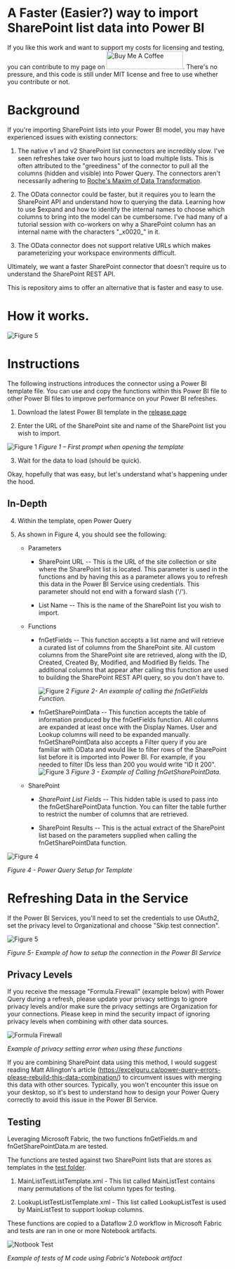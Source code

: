 # A Faster (Easier?) way to import SharePoint list data into Power BI

If you like this work and want to support my costs for licensing and testing, you can contribute to my page on <a href="https://www.buymeacoffee.com/jkerski5" target="_blank"><img src="https://cdn.buymeacoffee.com/buttons/default-orange.png" alt="Buy Me A Coffee" height="41" width="174"></a>.  There's no pressure, and this code is still under MIT license and free to use whether you contribute or not.  

# Background

If you're importing SharePoint lists into your Power BI model, you may
have experienced issues with existing connectors:

1)  The native v1 and v2 SharePoint list connectors are incredibly slow.
    I've seen refreshes take over two hours just to load multiple lists.
    This is often attributed to the "greediness" of the connector to
    pull all the columns (hidden and visible) into Power Query. The
    connectors aren't necessarily adhering to <a href="https://ssbipolar.com/2021/05/31/roches-maxim/" target="_blank">Roche's Maxim of Data Transformation</a>.

2)  The OData connector could be faster, but it requires you to learn
    the SharePoint API and understand how to querying the data. Learning
    how to use \$expand and how to identify the internal names to choose
    which columns to bring into the model can be cumbersome. I've had
    many of a tutorial session with co-workers on why a SharePoint
    column has an internal name with the characters "\_x0020\_" in it.

3)  The OData connector does not support relative URLs which makes
    parameterizing your workspace environments difficult.

Ultimately, we want a faster SharePoint connector that doesn't require
us to understand the SharePoint REST API.

This is repository aims to offer an alternative that is faster and easy
to use.

# How it works.
![Figure 5](images/HowItWorks.png)

# Instructions

The following instructions introduces the connector using a Power BI
template file. You can use and copy the functions within this Power BI
file to other Power BI files to improve performance on your Power BI
refreshes.

1)  Download the latest Power BI template in the <a href="https://github.com/kerski/power-query-sharepoint-faster-easier/releases" target="_blank">release page</a>

2)  Enter the URL of the SharePoint site and name of the SharePoint list you wish to import.

![Figure 1](images/Figure1.png)
*Figure 1 – First prompt when opening the template*

3)  Wait for the data to load (should be quick).

Okay, hopefully that was easy, but let's understand what's happening
under the hood.

## In-Depth

4)  Within the template, open Power Query

5)  As shown in Figure 4, you should see the following:

    - Parameters
        - SharePoint URL -- This is the URL of the site collection or
            site where the SharePoint list is located. This parameter is
            used in the functions and by having this as a parameter
            allows you to refresh this data in the Power BI Service
            using credentials. This parameter should not end with a
            forward slash ('/').

        - List Name -- This is the name of the SharePoint list you
            wish to import.

    - Functions

        - fnGetFields -- This function accepts a list name and will
            retrieve a curated list of columns from the SharePoint site.
            All custom columns from the SharePoint site are retrieved,
            along with the ID, Created, Created By, Modified, and
            Modified By fields. The additional columns that appear after
            calling this function are used to building the SharePoint
            REST API query, so you don't have to.
            
            ![Figure 2](images/Figure2.png) 
            *Figure 2- An example of calling the fnGetFields Function.*

        - fnGetSharePointData -- This function accepts the table of
    information produced by the fnGetFields function. All columns are
    expanded at least once with the Display Names. User and Lookup
    columns will need to be expanded manually. fnGetSharePointData also
    accepts a Filter query if you are familiar with OData and would like
    to filter rows of the SharePoint list before it is imported into
    Power BI. For example, if you needed to filter IDs less than 200 you
    would write "ID lt 200".
    ![Figure 3](images/Figure3.png)
    *Figure 3 - Example of Calling fnGetSharePointData.*

    - SharePoint
        -  *SharePoint List Fields --* This hidden table is used to pass
        into the fnGetSharePointData function. You can filter the table
        further to restrict the number of columns that are retrieved.

        - SharePoint Results -- This is the actual extract of the
        SharePoint list based on the parameters supplied when calling
        the fnGetSharePointData function.

![Figure 4](images/Figure4.png)

*Figure 4 - Power Query Setup for Template*

# Refreshing Data in the Service

If the Power BI Services, you'll need to set the credentials to use
OAuth2, set the privacy level to Organizational and choose "Skip test
connection".

![Figure 5](images/Figure5.png)

*Figure 5- Example of how to setup the connection in the Power BI Service*

## Privacy Levels

If you receive the message "Formula.Firewall" (example below) with Power Query during a refresh, please update your privacy settings to ignore privacy levels and/or make sure the privacy settings are Organization for your connections.  Please keep in mind the security impact of ignoring privacy levels when combining with other data sources.

![Formula Firewall](images/formula_firewall.png)

*Example of privacy setting error when using these functions*

If you are combining SharePoint data using this method, I would suggest
reading Matt Allington's article
(<https://excelguru.ca/power-query-errors-please-rebuild-this-data-combination/>)
to circumvent issues with merging this data with other sources.
Typically, you won't encounter this issue on your desktop, so it's best
to understand how to design your Power Query correctly to avoid this
issue in the Power BI Service.

## Testing

Leveraging Microsoft Fabric, the two functions fnGetFields.m and fnGetSharePointData.m are tested.  

The functions are tested against two SharePoint lists that are stores as templates in the <a href="./tests" target="_blank">test folder</a>.

1) MainListTestListTemplate.xml - This list called MainListTest contains many permutations of the list column types for testing.

2) LookupListTestListTemplate.xml - This list called LookupListTest is used by MainListTest to support lookup columns.

These functions are copied to a Dataflow 2.0 workflow in Microsoft Fabric and tests are ran in one or more Notebook artifacts.  

![Notbook Test](images/notebook-test.png)

*Example of tests of M code using Fabric's Notebook artifact*
